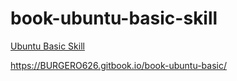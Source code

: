 # book-ubuntu-basic-skill

[Ubuntu Basic Skill](http://samwhelp.github.io/book-ubuntu-basic-skill/)

https://BURGERO626.gitbook.io/book-ubuntu-basic/
